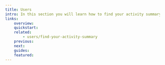 ```yaml
---
title: Users
intro: In this section you will learn how to find your activity summary.
links:
    overview:
    quickstart:
    related:
        - users/find-your-activity-summary
    previous:
    next:
    guides:
    featured:
---
```

